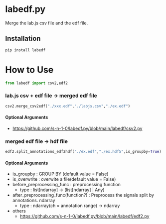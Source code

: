 # labedf.py
 Merge the lab.js csv file and the edf file.

## Installation
`
pip install labedf
`

# How to Use
```py
from labedf import csv2,edf2
```
### lab.js csv + edf file → merged edf file
```py
csv2.merge_csv2edf("./xxx.edf","./labjs.csv","./ex.edf")
```
#### Optional Arguments
+ https://github.com/s-n-1-0/labedf.py/blob/main/labedf/csv2.py
### merged edf file → hdf file
```py
edf2.split_annotations_edf2hdf("./ex.edf","./ex.hdf5",is_groupby=True)
```
#### Optional Arguments
+ is_groupby : GROUP BY (default value = False)
+ is_overwrite : overwite a file(default value = False)
+ before_preprocessing_func : preprocessing function
    + type : list[ndarray] -> (list[ndarray] | Any)
+ after_preprocessing_func(function?) : Preprocess the signals split by annotations. ndarray
    + type : ndarray(ch × annotation range) -> ndarray
+ others
    + https://github.com/s-n-1-0/labedf.py/blob/main/labedf/edf2.py